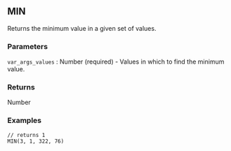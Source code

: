 ## MIN

Returns the minimum value in a given set of values.

### Parameters
`var_args_values` : Number (required) - Values in which to find the minimum value.

### Returns
Number

### Examples
```
// returns 1
MIN(3, 1, 322, 76)
```